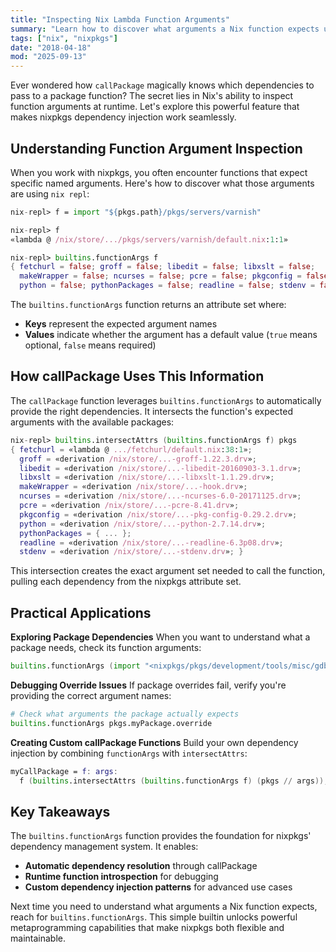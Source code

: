 ```yaml
---
title: "Inspecting Nix Lambda Function Arguments"
summary: "Learn how to discover what arguments a Nix function expects using builtins.functionArgs and understand how callPackage works under the hood."
tags: ["nix", "nixpkgs"]
date: "2018-04-18"
mod: "2025-09-13"
---
```


Ever wondered how `callPackage` magically knows which dependencies to pass to a package function? The secret lies in Nix's ability to inspect function arguments at runtime. Let's explore this powerful feature that makes nixpkgs dependency injection work seamlessly.

## Understanding Function Argument Inspection

When you work with nixpkgs, you often encounter functions that expect specific named arguments. Here's how to discover what those arguments are using `nix repl`:

```nix
nix-repl> f = import "${pkgs.path}/pkgs/servers/varnish"

nix-repl> f
«lambda @ /nix/store/.../pkgs/servers/varnish/default.nix:1:1»

nix-repl> builtins.functionArgs f
{ fetchurl = false; groff = false; libedit = false; libxslt = false; 
  makeWrapper = false; ncurses = false; pcre = false; pkgconfig = false; 
  python = false; pythonPackages = false; readline = false; stdenv = false; }
```

The `builtins.functionArgs` function returns an attribute set where:
- **Keys** represent the expected argument names
- **Values** indicate whether the argument has a default value (`true` means optional, `false` means required)

## How callPackage Uses This Information

The `callPackage` function leverages `builtins.functionArgs` to automatically provide the right dependencies. It intersects the function's expected arguments with the available packages:

```nix
nix-repl> builtins.intersectAttrs (builtins.functionArgs f) pkgs
{ fetchurl = «lambda @ .../fetchurl/default.nix:38:1»; 
  groff = «derivation /nix/store/...-groff-1.22.3.drv»; 
  libedit = «derivation /nix/store/...-libedit-20160903-3.1.drv»; 
  libxslt = «derivation /nix/store/...-libxslt-1.1.29.drv»; 
  makeWrapper = «derivation /nix/store/...-hook.drv»; 
  ncurses = «derivation /nix/store/...-ncurses-6.0-20171125.drv»; 
  pcre = «derivation /nix/store/...-pcre-8.41.drv»; 
  pkgconfig = «derivation /nix/store/...-pkg-config-0.29.2.drv»; 
  python = «derivation /nix/store/...-python-2.7.14.drv»; 
  pythonPackages = { ... }; 
  readline = «derivation /nix/store/...-readline-6.3p08.drv»; 
  stdenv = «derivation /nix/store/...-stdenv.drv»; }
```

This intersection creates the exact argument set needed to call the function, pulling each dependency from the nixpkgs attribute set.

## Practical Applications

**Exploring Package Dependencies**
When you want to understand what a package needs, check its function arguments:

```nix
builtins.functionArgs (import "<nixpkgs/pkgs/development/tools/misc/gdb>")
```

**Debugging Override Issues**
If package overrides fail, verify you're providing the correct argument names:

```nix
# Check what arguments the package actually expects
builtins.functionArgs pkgs.myPackage.override
```

**Creating Custom callPackage Functions**
Build your own dependency injection by combining `functionArgs` with `intersectAttrs`:

```nix
myCallPackage = f: args: 
  f (builtins.intersectAttrs (builtins.functionArgs f) (pkgs // args));
```

## Key Takeaways

The `builtins.functionArgs` function provides the foundation for nixpkgs' dependency management system. It enables:

- **Automatic dependency resolution** through callPackage
- **Runtime function introspection** for debugging
- **Custom dependency injection patterns** for advanced use cases

Next time you need to understand what arguments a Nix function expects, reach for `builtins.functionArgs`. This simple builtin unlocks powerful metaprogramming capabilities that make nixpkgs both flexible and maintainable.

